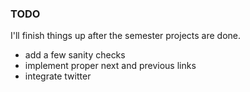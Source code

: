 ### TODO

I'll finish things up after the semester projects are done. 

- add a few sanity checks
- implement proper next and previous links
- integrate twitter
